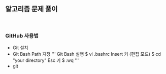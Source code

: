 ## 알고리즘 문제 풀이

<br>

### GitHub 사용법
* Git 설치
* Git Bash Path 지정
'''
    Git Bash 실행
    $ vi .bashrc
    Insert 키 (편집 모드)
    $ cd "your directory"
    Esc 키
    $ :wq
'''
* git

